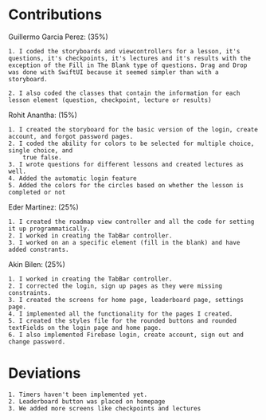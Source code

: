 #  Contributions

Guillermo Garcia Perez: (35%)

    1. I coded the storyboards and viewcontrollers for a lesson, it's questions, it's checkpoints, it's lectures and it's results with the exception of the Fill in The Blank type of questions. Drag and Drop was done with SwiftUI because it seemed simpler than with a storyboard.
    
    2. I also coded the classes that contain the information for each lesson element (question, checkpoint, lecture or results)
    
    
Rohit Anantha: (15%)

    1. I created the storyboard for the basic version of the login, create account, and forgot password pages.
    2. I coded the ability for colors to be selected for multiple choice, single choice, and
        true false.
    3. I wrote questions for different lessons and created lectures as well.
    4. Added the automatic login feature
    5. Added the colors for the circles based on whether the lesson is completed or not

Eder Martinez: (25%)

    1. I created the roadmap view controller and all the code for setting it up programmatically.
    2. I worked in creating the TabBar controller.
    3. I worked on an a specific element (fill in the blank) and have added constrants.

Akin Bilen: (25%)

    1. I worked in creating the TabBar controller.
    2. I corrected the login, sign up pages as they were missing constraints.
    3. I created the screens for home page, leaderboard page, settings page.
    4. I implemented all the functionality for the pages I created.
    5. I created the styles file for the rounded buttons and rounded textFields on the login page and home page.
    6. I also implemented Firebase login, create account, sign out and change password.

# Deviations


    1. Timers haven't been implemented yet.
    2. Leaderboard button was placed on homepage
    3. We added more screens like checkpoints and lectures

